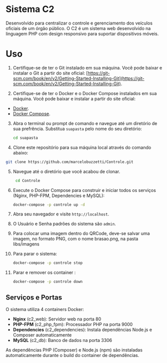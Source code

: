# Sistema C2

Desenvolvido para centralizar o controle e gerenciamento dos veículos oficiais de um órgão público. O C2 é um sistema web desenvolvido na linguagem PHP com design responsivo para suportar dispositivos móveis.

# Uso

1. Certifique-se de ter o Git instalado em sua máquina. Você pode baixar e instalar o Git a partir do site oficial: [https://git-scm.com/book/en/v2/Getting-Started-Installing-Git](https://git-scm.com/book/en/v2/Getting-Started-Installing-Git).

2. Certifique-se de ter o Docker e o Docker Compose instalados em sua máquina. Você pode baixar e instalar a partir do site oficial: 
- [Docker](https://docs.docker.com/get-docker/).
- [Docker Compose](https://docs.docker.com/compose/install/).

3. Abra o terminal ou prompt de comando e navegue até um diretório de sua prefrência. Substitua `suapasta` pelo nome do seu diretório:
   ```bash
   cd suapasta
   ```

4. Clone este repositório para sua máquina local através do comando abaixo:
```bash
git clone https://github.com/marcelobuzzetti/Controle.git
```

5. Navegue até o diretório que você acabou de clonar.

   ```bash
    cd Controle
   ```

6. Execute o Docker Compose para construir e iniciar todos os serviços (Nginx, PHP-FPM, Dependencies e MySQL):
    ```bash
    docker-compose -p controle up -d
    ```

7. Abra seu navegador e visite `http://localhost`.

8. O Usuário e Senha padrões do sistema são `admin`.

9. Para colocar uma imagem dentro do QRCode, deve-se salvar uma imagem, no formato PNG, com o nome brasao.png, na pasta libs/imagens

10. Para parar o sistema:
    ```bash
    docker-compose -p controle stop
    ```
    
11. Parar e remover os container :
    ```bash
    docker-compose -p controle down
    ```

## Serviços e Portas

O sistema utiliza 4 containers Docker:

- **Nginx** (c2_web): Servidor web na porta 80
- **PHP-FPM** (c2_php_fpm): Processador PHP na porta 9000
- **Dependencies** (c2_dependencies): Instala dependências Node.js e Composer automaticamente
- **MySQL** (c2_db): Banco de dados na porta 3306

As dependências PHP (Composer) e Node.js (npm) são instaladas automaticamente durante o build do container de dependências.
